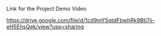 Link for the Project Demo Video

https://drive.google.com/file/d/1cd9mYSqtdFbwhRk9Bti7ii-eH5EhsQek/view?usp=sharing
